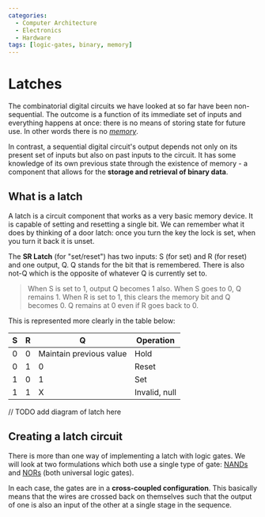 ```yaml
---
categories:
  - Computer Architecture
  - Electronics
  - Hardware
tags: [logic-gates, binary, memory]
---
```


# Latches

The combinatorial digital circuits we have looked at so far have been non-sequential. The outcome is a function of its immediate set of inputs and everything happens at once: there is no means of storing state for future use. In other words there is no _[memory](/Hardware/Memory/Memory.md)_.

In contrast, a sequential digital circuit's output depends not only on its present set of inputs but also on past inputs to the circuit. It has some knowledge of its own previous state through the existence of memory - a component that allows for the **storage and retrieval of binary data**.

## What is a latch

A latch is a circuit component that works as a very basic memory device. It is capable of setting and resetting a single bit. We can remember what it does by thinking of a door latch: once you turn the key the lock is set, when you turn it back it is unset.

The **SR Latch** (for "set/reset") has two inputs: S (for set) and R (for reset) and one output, Q. Q stands for the bit that is remembered. There is also not-Q which is the opposite of whatever Q is currently set to.

> When S is set to 1, output Q becomes 1 also. When S goes to 0, Q remains 1. When R is set to 1, this clears the memory bit and Q becomes 0. Q remains at 0 even if R goes back to 0.

This is represented more clearly in the table below:

| S   | R   | Q                       | Operation     |
| --- | --- | ----------------------- | ------------- |
| 0   | 0   | Maintain previous value | Hold          |
| 0   | 1   | 0                       | Reset         |
| 1   | 0   | 1                       | Set           |
| 1   | 1   | X                       | Invalid, null |

// TODO add diagram of latch here

## Creating a latch circuit

There is more than one way of implementing a latch with logic gates. We will look at two formulations which both use a single type of gate: [NANDs](/Hardware/Logic_Gates/Logic_gates.md#nand-gate) and [NORs](/Hardware/Logic_Gates/Logic_gates.md#nor-gate) (both universal logic gates).

In each case, the gates are in a **cross-coupled configuration**. This basically means that the wires are crossed back on themselves such that the output of one is also an input of the other at a single stage in the sequence.
